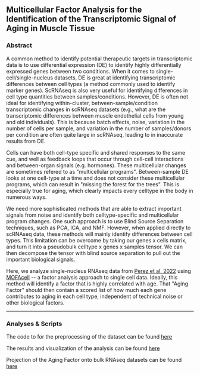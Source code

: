 ## Multicellular Factor Analysis for the Identification of the Transcriptomic Signal of Aging in Muscle Tissue

### Abstract


A common method to identify potential therapeutic targets in transcriptomic data is to use differential expression (DE) to identify highly differentially expressed genes between two conditions. When it comes to single-cell/single-nucleus datasets, DE is great at identifying transcriptomic differences between cell types (a method commonly used to identify marker genes). ScRNAseq is also very useful for identifying differences in cell type quantities between samples/conditions. However, DE is often not ideal for identifying within-cluster, between-sample/condition transcriptomic changes in scRNAseq datasets (e.g., what are the transcriptomic differences between muscle endothelial cells from young and old individuals). This is because batch effects, noise, variation in the number of cells per sample, and variation in the number of samples/donors per condition are often quite large in scRNAseq, leading to in inaccurate results from DE.

Cells can have both cell-type specific and shared responses to the same cue, and well as feedback loops that occur through cell-cell interactions and between-organ signals (e.g. hormones). These multicellular changes are sometimes refered to as "multicellular programs". Between-sample DE looks at one cell-type at a time and does not consider these multicellular programs, which can result in "missing the forest for the trees". This is especially true for aging, which clearly impacts every celltype in the body in numerous ways.

We need more sophisticated methods that are able to extract important signals from noise and identify both celltype-specific and multicellular program changes. One such approach is to use Blind Source Separation techniques, such as PCA, ICA, and NMF. However, when applied directly to scRNAseq data, these methods will mainly identify differences between cell types. This limitation can be overcome by taking our genes x cells matrix, and turn it into a pseudobulk celltype x genes x samples tensor. We can then decompose the tensor with blind source separation to pull out the important biological signals.

Here, we analyze single-nucleus RNAseq data from [Perez et al. 2022](https://doi.org/10.18632/aging.204435) using [MOFAcell](https://doi.org/10.7554/eLife.93161) -- a factor analysis approach to single cell data. Ideally, this method will identify a factor that is highly correlated with age. That "Aging Factor" should then contain a scored list of how much each gene contributes to aging in each cell type, independent of technical noise or other biological factors.

***

### Analyses & Scripts

The code to for the preprocessing of the dataset can be found [here](https://github.com/spginebaugh/muscle_aging_ML/tree/main/scripts/preparation)

The results and visualization of the analysis can be found [here](https://github.com/spginebaugh/muscle_aging_ML/blob/main/scripts/analysis/MOFA_results_plotting_and_enrichment.md)

Projection of the Aging Factor onto bulk RNAseq datasets can be found [here](https://github.com/spginebaugh/muscle_aging_ML/blob/main/scripts/analysis/Projection_of_Aging_Factor_onto_Bulk_RNAseq_Datasets.md)
